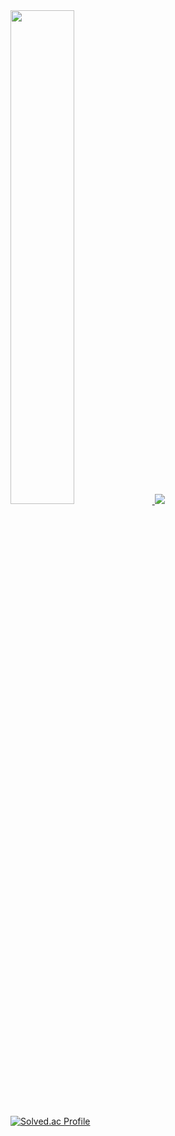 
<a href="s">
  <img src="https://github-readme-stats.vercel.app/api?username=ysh4296&theme=tokyonight&show_icons=true" width="45%" />
</a>
<a href="s">
  <img src="https://github-readme-stats.vercel.app/api/top-langs/?username=ysh4296&exclude_repo=dkssud8150.github.io&layout=compact&theme=tokyonight" />
</a>


[![Solved.ac Profile](http://mazassumnida.wtf/api/v2/generate_badge?boj=dbtmdgns4296)](https://solved.ac/dbtmdgns4296/)

